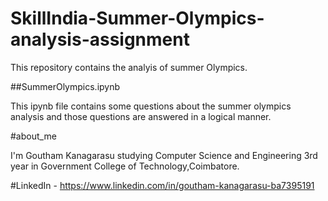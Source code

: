 # SkillIndia-Summer-Olympics-analysis-assignment
This repository contains the analyis of summer Olympics.

##SummerOlympics.ipynb

This ipynb file contains some questions about the summer olympics analysis and those questions are answered in a logical manner.

#about_me

I'm Goutham Kanagarasu studying Computer Science and Engineering 3rd year in Government College of Technology,Coimbatore.

#LinkedIn - https://www.linkedin.com/in/goutham-kanagarasu-ba7395191

